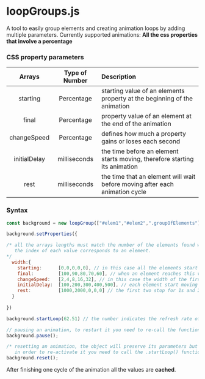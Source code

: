 # loopGroups.js

A tool to easily group elements and creating animation loops by adding multiple parameters.
Currently supported animations: **All the css properties that involve a percentage**


### CSS property parameters

| Arrays        |  Type of Number  |  Description                                                                  |
|:-------------:|:----------------:|:------------------------------------------------------------------------------|
| starting      |  Percentage      |  starting value of an elements property at the beginning of the animation     |
| final         |  Percentage      |  property value of an element at the end of the animation                     |
| changeSpeed   |  Percentage      |  defines how much a property gains or loses each second                       |
| initialDelay  |  milliseconds    |  the time before an element starts moving, therefore starting its animation   |
| rest          |  milliseconds    |  the time that an element will wait before moving after each animation cycle  | 

### Syntax

```javascript
const background = new loopGroup(["#elem1","#elem2",".groupOfElements"]);

background.setProperties({

/* all the arrays lengths must match the number of the elements found with their respective css queries and
   the index of each value corresponds to an element.
*/
  width:{
    starting:      [0,0,0,0,0], // in this case all the elements start with 0% width property
    final:         [100,90,80,70,60], // when an element reaches this value it will restart the animation loop
    changeSpeed:   [2,4,8,16,32], // in this case the width of the first element will gain 2% each second
    initialDelay:  [100,200,300,400,500], // each element start moving 100ms apart from each other
    rest:          [1000,2000,0,0,0] // the first two stop for 1s and 2s respectively after finishing one cycle of animation
  }
  
})

background.startLoop(62.51) // the number indicates the refresh rate of the animation

// pausing an animation, to restart it you need to re-call the function
background.pause();

/* resetting an animation, the object will preserve its parameters but 
   in order to re-activate it you need to call the .startLoop() function again */
background.reset();

```
After finishing one cycle of the animation all the values are **cached**.

